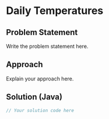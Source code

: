 # Daily Temperatures

## Problem Statement

Write the problem statement here.

## Approach

Explain your approach here.

## Solution (Java)

```java
// Your solution code here
```

